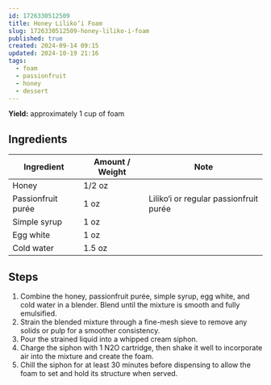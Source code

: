 ```yaml
---
id: 1726330512509
title: Honey Liliko‘i Foam
slug: 1726330512509-honey-liliko-i-foam
published: true
created: 2024-09-14 09:15
updated: 2024-10-19 21:16
tags:
  - foam
  - passionfruit
  - honey
  - dessert
---
```


**Yield:** approximately 1 cup of foam

## Ingredients

| Ingredient         | Amount / Weight | Note                                   |
| ------------------ | --------------- | -------------------------------------- |
| Honey              | 1/2 oz          |                                        |
| Passionfruit purée | 1 oz            | Liliko‘i or regular passionfruit purée |
| Simple syrup       | 1 oz            |                                        |
| Egg white          | 1 oz            |                                        |
| Cold water         | 1.5 oz          |                                        |

## Steps

1. Combine the honey, passionfruit purée, simple syrup, egg white, and cold water in a blender. Blend until the mixture is smooth and fully emulsified.
2. Strain the blended mixture through a fine-mesh sieve to remove any solids or pulp for a smoother consistency.
3. Pour the strained liquid into a whipped cream siphon.
4. Charge the siphon with 1 N2O cartridge, then shake it well to incorporate air into the mixture and create the foam.
5. Chill the siphon for at least 30 minutes before dispensing to allow the foam to set and hold its structure when served.
